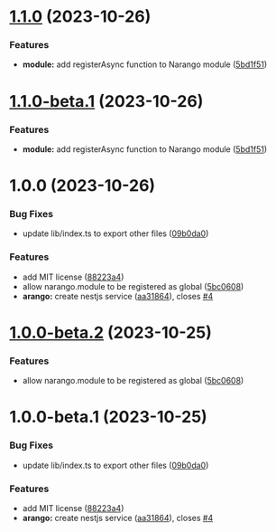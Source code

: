 # [1.1.0](https://github.com/ronati/narango/compare/v1.0.0...v1.1.0) (2023-10-26)


### Features

* **module:** add registerAsync function to Narango module ([5bd1f51](https://github.com/ronati/narango/commit/5bd1f513034bfd6feee322ab73dd1bdc4ba35c3a))

# [1.1.0-beta.1](https://github.com/ronati/narango/compare/v1.0.0...v1.1.0-beta.1) (2023-10-26)


### Features

* **module:** add registerAsync function to Narango module ([5bd1f51](https://github.com/ronati/narango/commit/5bd1f513034bfd6feee322ab73dd1bdc4ba35c3a))

# 1.0.0 (2023-10-26)


### Bug Fixes

* update lib/index.ts to export other files ([09b0da0](https://github.com/ronati/narango/commit/09b0da02a17fc6a523ee50ce43c2c7c110d947d5))


### Features

* add MIT license ([88223a4](https://github.com/ronati/narango/commit/88223a4c594494d55ab2aa2bdc5acb28e64a7616))
* allow narango.module to be registered as global ([5bc0608](https://github.com/ronati/narango/commit/5bc06087b8a9417b96436c48b274b6a1adc9f52a))
* **arango:** create nestjs service ([aa31864](https://github.com/ronati/narango/commit/aa31864f627c3cf00b8bdf1961c5e8ba900835aa)), closes [#4](https://github.com/ronati/narango/issues/4)

# [1.0.0-beta.2](https://github.com/ronati/narango/compare/v1.0.0-beta.1...v1.0.0-beta.2) (2023-10-25)


### Features

* allow narango.module to be registered as global ([5bc0608](https://github.com/ronati/narango/commit/5bc06087b8a9417b96436c48b274b6a1adc9f52a))

# 1.0.0-beta.1 (2023-10-25)


### Bug Fixes

* update lib/index.ts to export other files ([09b0da0](https://github.com/ronati/narango/commit/09b0da02a17fc6a523ee50ce43c2c7c110d947d5))


### Features

* add MIT license ([88223a4](https://github.com/ronati/narango/commit/88223a4c594494d55ab2aa2bdc5acb28e64a7616))
* **arango:** create nestjs service ([aa31864](https://github.com/ronati/narango/commit/aa31864f627c3cf00b8bdf1961c5e8ba900835aa)), closes [#4](https://github.com/ronati/narango/issues/4)
